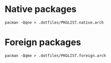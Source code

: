 # Native packages

``` shell
pacman -Qqne > .dotfiles/PKGLIST.native.arch
```

# Foreign packages

``` shell
pacman -Qqme > .dotfiles/PKGLIST.foreign.arch
```
